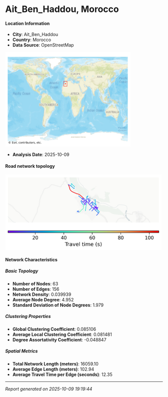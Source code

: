 # Ait_Ben_Haddou, Morocco

#### Location Information

- **City**: Ait_Ben_Haddou
- **Country**: Morocco
- **Data Source**: OpenStreetMap
<img src="Ait_Ben_Haddou_location.png" alt="Ait_Ben_Haddou Location Map" width="400" />

- **Analysis Date**: 2025-10-09

#### Road network topology

<img src="Ait_Ben_Haddou_network_map.png" alt="Ait_Ben_Haddou Road Network Map" width="500"/>

#### Network Characteristics

##### Basic Topology

- **Number of Nodes**: 63
- **Number of Edges**: 156
- **Network Density**: 0.039939
- **Average Node Degree**: 4.952
- **Standard Deviation of Node Degrees**: 1.979

##### Clustering Properties

- **Global Clustering Coefficient**: 0.085106
- **Average Local Clustering Coefficient**: 0.081481
- **Degree Assortativity Coefficient**: -0.048847

##### Spatial Metrics

- **Total Network Length (meters)**: 16059.10
- **Average Edge Length (meters)**: 102.94
- **Average Travel Time per Edge (seconds)**: 12.35

---
*Report generated on 2025-10-09 19:19:44*
